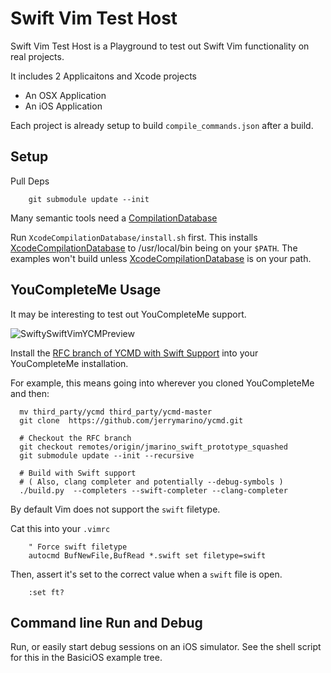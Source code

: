 # Swift Vim Test Host

Swift Vim Test Host is a Playground to test out Swift Vim functionality on real
projects.

It includes 2 Applicaitons and Xcode projects
- An OSX Application
- An iOS Application

Each project is already setup to build `compile_commands.json` after a build.

## Setup

Pull Deps

```
    git submodule update --init
```

Many semantic tools need a [CompilationDatabase](https://clang.llvm.org/docs/JSONCompilationDatabase.html)

Run `XcodeCompilationDatabase/install.sh` first. This installs
[XcodeCompilationDatabase](https://github.com/jerrymarino/XcodeCompilationDatabase)
to /usr/local/bin being on your `$PATH`. The examples won't build unless
[XcodeCompilationDatabase](https://github.com/jerrymarino/XcodeCompilationDatabase)
is on your path.

## YouCompleteMe Usage

It may be interesting to test out YouCompleteMe support.

![SwiftySwiftVimYCMPreview](https://cloud.githubusercontent.com/assets/1245820/25786944/71ddaf52-3351-11e7-96d6-a32a714e35f6.gif)

Install the [RFC branch of YCMD with Swift Support](https://github.com/Valloric/ycmd/pull/487)
into your YouCompleteMe installation.

For example, this means going into wherever you cloned YouCompleteMe and then:

```
  mv third_party/ycmd third_party/ycmd-master
  git clone  https://github.com/jerrymarino/ycmd.git

  # Checkout the RFC branch 
  git checkout remotes/origin/jmarino_swift_prototype_squashed
  git submodule update --init --recursive

  # Build with Swift support
  # ( Also, clang completer and potentially --debug-symbols )
  ./build.py  --completers --swift-completer --clang-completer
```

By default Vim does not support the `swift` filetype.

Cat this into your `.vimrc`

```
    " Force swift filetype
    autocmd BufNewFile,BufRead *.swift set filetype=swift
```

Then, assert it's set to the correct value when a `swift` file is open.

```
    :set ft?
```

## Command line Run and Debug

Run, or easily start debug sessions on an iOS simulator. See the shell script
for this in the BasiciOS example tree.

